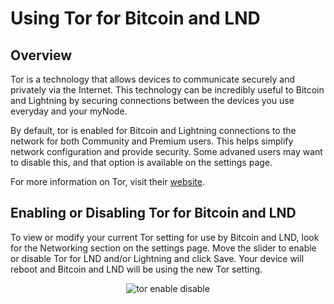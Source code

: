 # Using Tor for Bitcoin and LND

## Overview

Tor is a technology that allows devices to communicate securely and privately via the Internet. This technology can be incredibly useful to Bitcoin and Lightning by securing connections between the devices you use everyday and your myNode.

By default, tor is enabled for Bitcoin and Lightning connections to the network for both Community and Premium users. This helps simplify network configuration and provide security. Some advaned users may want to disable this, and that option is available on the settings page.

For more information on Tor, visit their [website](https://www.torproject.org/).

## Enabling or Disabling Tor for Bitcoin and LND

To view or modify your current Tor setting for use by Bitcoin and LND, look for the Networking section on the settings page. Move the slider to enable or disable Tor for LND and/or Lightning and click Save. Your device will reboot and Bitcoin and LND will be using the new Tor setting.

<center>
  <figure>
    <img src="/images/networking/tor_enable_disable.png" alt="tor enable disable">
  </figure>
</center>
